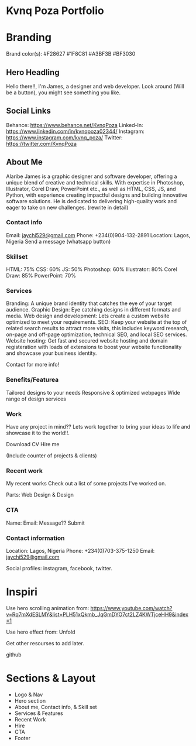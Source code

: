 # Kvnq Poza Portfolio

# Branding

Brand color(s):
#F28627
#1F8C81
#A3BF3B
#BF3030

## Hero Headling

Hello there!!, I'm James, a designer and web developer.
Look around (Will be a button), you might see something you like.

## Social Links

Behance: https://www.behance.net/KvnqPoza
Linked-In: https://www.linkedin.com/in/kvnqpoza02344/
Instagram: https://www.instagram.com/kvnq_poza/
Twitter: https://twitter.com/KvnqPoza

## About Me

Alaribe James is a graphic designer and software developer, offering a unique blend of creative and technical skills. With expertise in Photoshop, Illustrator, Corel Draw, PowerPoint etc., as well as HTML, CSS, JS, and Python, with experience creating impactful designs and building innovative software solutions.
He is dedicated to delivering high-quality work and eager to take on new challenges. (rewrite in detail)

### Contact info

Email: jaychi529@gmail.com
Phone: +234(0)904-132-2891
Location: Lagos, Nigeria
Send a message (whatsapp button)

### Skillset

HTML: 75%
CSS: 60%
JS: 50%
Photoshop: 60%
Illustrator: 80%
Corel Draw: 85%
PowerPoint: 70%

### Services

Branding: A unique brand identity that catches the eye of your target audience.
Graphic Design: Eye catching designs in different formats and media.
Web design and development: Lets create a custom website optimized to meet your requirements.
SEO: Keep your website at the top of related search results to attract more visits, this includes keyword research, on-page and off-page optimization, technical SEO, and local SEO services.
Website hosting: Get fast and secured website hosting and domain registeration with loads of extensions to boost your website functionality and showcase your business identity.

Contact for more info!

### Benefits/Featurea

Tailored designs to your needs
Responsive & optimized webpages
Wide range of design services

### Work

Have any project in mind??
Lets work together to bring your ideas to life and showcase it to the world!!.

Download CV
Hire me

(Include counter of projects & clients)

### Recent work

My recent works
Check out a list of some projects I've worked on.

Parts: Web Design & Design

### CTA

Name:
Email:
Message??
Submit

### Contact information

Location: Lagos, Nigeria
Phone: +234(0)703-375-1250
Email: jaychi529@gmail.com

Social profiles: instagram, facebook, twitter.

# Inspiri

Use hero scrolling animation from:
https://www.youtube.com/watch?v=Rq7mXdESLMY&list=PLH51xQkmb_JqGmDYO7ct2LZ4KWTjceHH9&index=1

Use hero effect from: Unfold

Get other resourses to add later.

github

######

# Sections & Layout

- Logo & Nav
- Hero section
- About me, Contact info, & Skill set
- Services & Features
- Recent Work
- Hire
- CTA
- Footer
